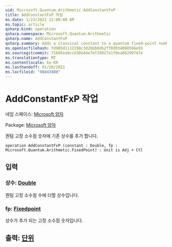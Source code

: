 ```yaml
---
uid: Microsoft.Quantum.Arithmetic.AddConstantFxP
title: AddConstantFxP 작업
ms.date: 1/23/2021 12:00:00 AM
ms.topic: article
qsharp.kind: operation
qsharp.namespace: Microsoft.Quantum.Arithmetic
qsharp.name: AddConstantFxP
qsharp.summary: Adds a classical constant to a quantum fixed-point number.
ms.openlocfilehash: fd985d1112298c3d2bbb0db2ff0d934098566e93
ms.sourcegitcommit: 71605ea9cc630e84e7ef29027e1f0ea06299747e
ms.translationtype: MT
ms.contentlocale: ko-KR
ms.lasthandoff: 01/26/2021
ms.locfileid: "98843880"
---
```

# <a name="addconstantfxp-operation"></a>AddConstantFxP 작업

네임 스페이스: [Microsoft 양자](xref:Microsoft.Quantum.Arithmetic)

Package: [Microsoft 양자](https://nuget.org/packages/Microsoft.Quantum.Numerics)


퀀텀 고정 소수점 숫자에 기존 상수를 추가 합니다.

```qsharp
operation AddConstantFxP (constant : Double, fp : Microsoft.Quantum.Arithmetic.FixedPoint) : Unit is Adj + Ctl
```


## <a name="input"></a>입력

### <a name="constant--double"></a>상수: [Double](xref:microsoft.quantum.lang-ref.double)

퀀텀 고정 소수점 수에 더할 상수입니다.


### <a name="fp--fixedpoint"></a>fp: [Fixedpoint](xref:Microsoft.Quantum.Arithmetic.FixedPoint)

상수가 추가 되는 고정 소수점 숫자입니다.



## <a name="output--unit"></a>출력: [단위](xref:microsoft.quantum.lang-ref.unit)

